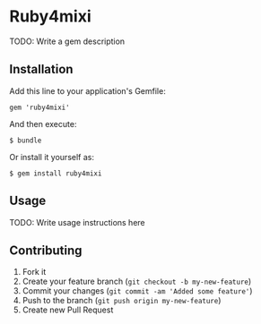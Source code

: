 # Ruby4mixi

TODO: Write a gem description

## Installation

Add this line to your application's Gemfile:

    gem 'ruby4mixi'

And then execute:

    $ bundle

Or install it yourself as:

    $ gem install ruby4mixi

## Usage

TODO: Write usage instructions here

## Contributing

1. Fork it
2. Create your feature branch (`git checkout -b my-new-feature`)
3. Commit your changes (`git commit -am 'Added some feature'`)
4. Push to the branch (`git push origin my-new-feature`)
5. Create new Pull Request
